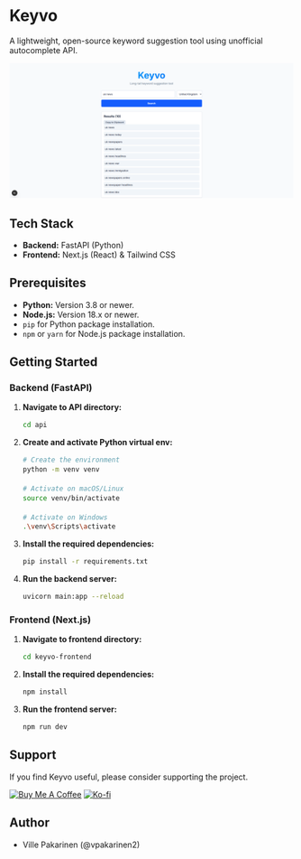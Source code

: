 # Keyvo

A lightweight, open-source keyword suggestion tool using unofficial autocomplete API.

![Keyvo Application Screenshot](./keyvo-screenshot-3.png)

## Tech Stack
* **Backend:** FastAPI (Python)
* **Frontend:** Next.js (React) & Tailwind CSS

## Prerequisites

* **Python:** Version 3.8 or newer.
* **Node.js:** Version 18.x or newer.
* `pip` for Python package installation.
* `npm` or `yarn` for Node.js package installation.

## Getting Started

### Backend (FastAPI)

1.  **Navigate to API directory:**
    ```bash
    cd api
    ```

2.  **Create and activate Python virtual env:**
    ```bash
    # Create the environment
    python -m venv venv

    # Activate on macOS/Linux
    source venv/bin/activate

    # Activate on Windows
    .\venv\Scripts\activate
    ```
    
3.  **Install the required dependencies:**
    ```bash
    pip install -r requirements.txt
    ```

4.  **Run the backend server:**
    ```bash
    uvicorn main:app --reload
    ```
### Frontend (Next.js)

1.  **Navigate to frontend directory:**
    ```bash
    cd keyvo-frontend
    ```

2.  **Install the required dependencies:**
    ```bash
    npm install
    ```

3.  **Run the frontend server:**
    ```bash
    npm run dev
    ```

## Support

If you find Keyvo useful, please consider supporting the project.

<a href="https://buymeacoffee.com/vpakarinen" target="_blank"><img src="https://cdn.buymeacoffee.com/buttons/v2/default-yellow.png" alt="Buy Me A Coffee" style="height: 50px !important;width: 217px !important;" ></a>
<a href="https://ko-fi.com/vpakarinen" target="_blank"><img src="https://storage.ko-fi.com/cdn/kofi2.png?v=3" alt="Ko-fi" style="height: 50px !important;width: 217px !important;" ></a>

## Author

- Ville Pakarinen (@vpakarinen2)

